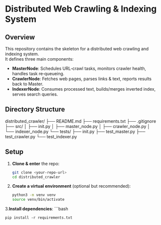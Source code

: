 <!-- README.md -->

# Distributed Web Crawling & Indexing System

## Overview
This repository contains the skeleton for a distributed web crawling and indexing system.  
It defines three main components:
- **MasterNode**: Schedules URL‐crawl tasks, monitors crawler health, handles task re‐queueing.  
- **CrawlerNode**: Fetches web pages, parses links & text, reports results back to Master.  
- **IndexerNode**: Consumes processed text, builds/merges inverted index, serves search queries.

## Directory Structure
distributed_crawler/ ├── README.md ├── requirements.txt ├── .gitignore ├── src/ │ ├── init.py │ ├── master_node.py │ ├── crawler_node.py │ └── indexer_node.py
                                                                       └── tests/ ├── init.py ├── test_master.py ├── test_crawler.py └── test_indexer.py


## Setup

1. **Clone & enter** the repo:
    ```bash
    git clone <your-repo-url>
    cd distributed_crawler
2. **Create a virtual environment** (optional but recommended):
    ```bash
    python3 -m venv venv
    source venv/bin/activate

3.**Install dependencies**:
    ```bash
    
    pip install -r requirements.txt


